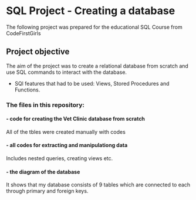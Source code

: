 # SQL Project - Creating a database

The following project was prepared for the educational SQL Course from CodeFirstGirls

## Project objective

The aim of the project was to create a relational database from scratch and use SQL commands to interact with the database.

- SQl features that had to be used: Views, Stored Procedures and Functions.

### The files in this repository:

#### - code for creating the Vet Clinic database from scratch
  
All of the tbles were created manually with codes

#### - all codes for extracting and manipulationg data
  
Includes nested queries, creating views etc.

#### - the diagram of the database
  
It shows that my database consists of 9 tables which are connected to each through primary and foreign keys.
